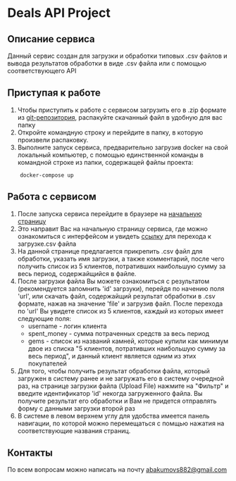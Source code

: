 # Deals API Project
## Описание сервиса
Данный сервис создан для загрузки и обработки типовых .csv файлов и вывода результатов обработки в виде .csv файла или 
с помощью соответствующего API

## Приступая к работе
1. Чтобы приступить к работе с сервисом загрузить его в .zip формате из 
[git-репозитория](https://github.com/abakums/deals_api), распакуйте скачанный файл в удобную для вас папку 
2. Откройте командную строку и перейдите в папку, в которую произвели распаковку. 
3. Выполните запуск сервиса, предварительно загрузив docker на свой локальный компьютер, с помощью единственной команды в командной строке из папки, содержащей файлы проекта:

```console
    docker-compose up
```


## Работа с сервисом
1. После запуска сервиса перейдите в браузере на [начальную страницу](http://127.0.0.1:8000/)
2. Это направит Вас на начальную страницу сервиса, где можно ознакомиться с 
интерфейсом и увидеть [ссылку](http://127.0.0.1:8000/upload_file/) для перехода к загрузке.csv файла <br>
3. На данной странице предлагается прикрепить .csv файл для обработки, указать имя загрузки, а также комментарий,
после чего получить список из 5 клиентов, потративших наибольшую сумму за весь период, содержайщийся в файле.
4. После загрузки файла Вы можете ознакомиться с результатом (рекомендуется запомнить 'id' загрзуки), перейдя 
по начению поля 'url', или скачать файл, содержайщий результат обработки в .csv формате, нажав на значение 
'file' и загрузив файл. После перехода по 'url'
Вы увидете список из 5 клиентов, каждый из которых имеет следующие поля:
    - username - логин клиента
    - spent_money - сумма потраченных средств за весь период
    - gems - список из названий камней, которые купили как минимум двое из списка 
"5 клиентов, потративших наибольшую сумму за весь период", и данный клиент является одним из этих покупателей
5. Для того, чтобы получить результат обработки файла, который загружен в систему ранее и не загружать его в систему 
очередной раз, на странице загрузки файла (Upload File) нажмите на "Фильтр" и введите идентификатор 'id' некогда 
загруженного файла. Вы получите результат его обработки и Вам не придется отправлять форму с данными загрузки 
второй раз
6. В системе в левом верхнем углу для удобства имеется панель навигации, по которой можно перемещаться с помщью нажатия 
на соответствующие названия страниц.

## Контакты
По всем вопросам можно написать на почту abakumovs882@gmail.com
